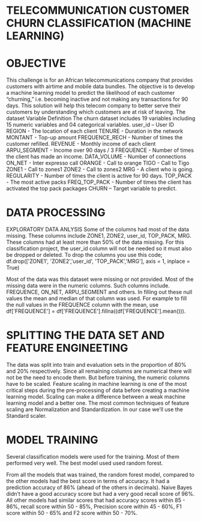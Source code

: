 # TELECOMMUNICATION CUSTOMER CHURN CLASSIFICATION (MACHINE LEARNING)
# OBJECTIVE
This challenge is for an African telecommunications company that provides customers with airtime and mobile data bundles. The objective is to develop a machine learning model to predict the likelihood of each customer “churning,” i.e. becoming inactive and not making any transactions for 90 days. This solution will help this telecom company to better serve their customers by understanding which customers are at risk of leaving.
The dataset Variable Definition
The churn dataset includes 19 variables including 15 numeric variables and 04 categorical variables.
user_id – User ID
REGION - The location of each client
TENURE - Duration in the network
MONTANT - Top-up amount
FREQUENCE_RECH - Number of times the customer refilled.
REVENUE - Monthly income of each client
ARPU_SEGMENT - Income over 90 days / 3
FREQUENCE - Number of times the client has made an income.
DATA_VOLUME - Number of connections
ON_NET - Inter expresso call
ORANGE - Call to orange
TIGO - Call to Tigo
ZONE1 - Call to zones1
ZONE2 - Call to zones2
MRG - A client who is going.
REGULARITY - Number of times the client is active for 90 days.
TOP_PACK - The most active packs
FREQ_TOP_PACK - Number of times the client has activated the top pack packages
CHURN – Target variable to predict.


# DATA PROCESSING
EXPLORATORY DATA ANLYSIS 
Some of the columns had most of the data missing. These columns include ZONE1, ZONE2, user_id, TOP_PACK, MRG. These columns had at least more than 50% of the data missing. For this classification project, the user_id column will not be needed so it must also be dropped or deleted. To drop the columns you use this code; df.drop(['ZONE1', 'ZONE2','user_id', 'TOP_PACK','MRG'], axis = 1, inplace = True)

Most of the data was this dataset were missing or not provided. Most of the missing data were in the numeric columns. Such columns include. FREQUENCE, ON_NET, ARPU_SEGMENT and others. In filling out these null values the mean and median of that column was used. For example to fill the null values in the FREQUENCE  column with the mean, use df['FREQUENCE'] = df['FREQUENCE'].fillna((df['FREQUENCE'].mean())). 

# SPLITTING THE DATA SET AND FEATURE ENGINEETING
The data was split into train and evaluation sets in the proportion of 80% and 20% respectively. 
Since all remaining columns are numerical there will not be the need to encode them. But before training, the numeric columns have to be scaled. Feature scaling in machine learning is one of the most critical steps during the pre-processing of data before creating a machine learning model. Scaling can make a difference between a weak machine learning model and a better one. The most common techniques of feature scaling are Normalization and Standardization. In our case we’ll use the Standard scaler.

# MODEL TRAINING
Several classification models were used for the training. Most of them performed very well. The best model used used random forest.


From all the models that was trained, the random forest model, compared to the other models had the best score in terms of accuracy. It had a prediction accuracy of 86% (ahead of the others in decimals). Naive Bayes didn’t have a good accuracy score but had a very good recall score of 96%. All other models had similar scores that had accuracy scores within 85 - 86%, recall score within 50 - 85%, Precision score within 45 - 60%, F1 score within 50 - 65% and F2 score within 50 - 70%.
